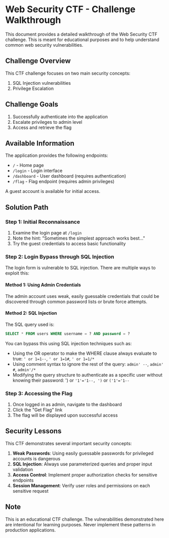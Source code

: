 # Web Security CTF - Challenge Walkthrough

This document provides a detailed walkthrough of the Web Security CTF challenge. This is meant for educational purposes and to help understand common web security vulnerabilities.

## Challenge Overview

This CTF challenge focuses on two main security concepts:

1. SQL Injection vulnerabilities
2. Privilege Escalation

## Challenge Goals

1. Successfully authenticate into the application
2. Escalate privileges to admin level
3. Access and retrieve the flag

## Available Information

The application provides the following endpoints:

- `/` - Home page
- `/login` - Login interface
- `/dashboard` - User dashboard (requires authentication)
- `/flag` - Flag endpoint (requires admin privileges)

A guest account is available for initial access.

## Solution Path

### Step 1: Initial Reconnaissance

1. Examine the login page at `/login`
2. Note the hint: "Sometimes the simplest approach works best..."
3. Try the guest credentials to access basic functionality

### Step 2: Login Bypass through SQL Injection

The login form is vulnerable to SQL injection. There are multiple ways to exploit this:

#### Method 1: Using Admin Credentials

The admin account uses weak, easily guessable credentials that could be discovered through common password lists or brute force attempts.

#### Method 2: SQL Injection

The SQL query used is:

```sql
SELECT * FROM users WHERE username = ? AND password = ?
```

You can bypass this using SQL injection techniques such as:

- Using the OR operator to make the WHERE clause always evaluate to true: `' or 1=1--`, `' or 1=1#`, `' or 1=1/*`
- Using comment syntax to ignore the rest of the query: `admin' --`, `admin' #`, `admin'/*`
- Modifying the query structure to authenticate as a specific user without knowing their password: ') or `'1'='1--, ')` or `('1'='1--`

### Step 3: Accessing the Flag

1. Once logged in as admin, navigate to the dashboard
2. Click the "Get Flag" link
3. The flag will be displayed upon successful access

## Security Lessons

This CTF demonstrates several important security concepts:

1. **Weak Passwords**: Using easily guessable passwords for privileged accounts is dangerous
2. **SQL Injection**: Always use parameterized queries and proper input validation
3. **Access Control**: Implement proper authorization checks for sensitive endpoints
4. **Session Management**: Verify user roles and permissions on each sensitive request

## Note

This is an educational CTF challenge. The vulnerabilities demonstrated here are intentional for learning purposes. Never implement these patterns in production applications.
